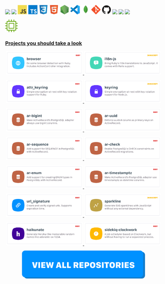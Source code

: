 <!--### Привет/Hello/Cześć 👋, my name is Egor
#### I am a software engineering student
![I am a software engineering student](https://camo.githubusercontent.com/f6decabc6a509fd6d5d8a1053fedc3ad96458e223c6a9f8f312d125b6e833c7b/68747470733a2f2f692e696d6775722e636f6d2f6958754c3148472e706e67)

- ⚡️ Fast learner
- 🤟 I love programming
- 🌱 Currently learning Java (in university)
- 💪 Currently working on: [out on my own]
- 📦 My biggest project so far: [Avalon Project]

## skills and tools-->

<code><img height="30" src="https://camo.githubusercontent.com/ee7c2a37b02913fa0c8391d5ac4902336333e57dde7ab47ace2fb2e01ed1682e/68747470733a2f2f7777772e7068702e6e65742f696d616765732f6c6f676f732f6e65772d7068702d6c6f676f2e737667"></code>
<code><img height="30" src="https://camo.githubusercontent.com/f85f882cb31eeaeee657ec955313015c30378e8f56c3dc2f06933b617a276cfd/68747470733a2f2f77372e706e6777696e672e636f6d2f706e67732f3734372f3739382f706e672d7472616e73706172656e742d6d7973716c2d6c6f676f2d6d7973716c2d64617461626173652d7765622d646576656c6f706d656e742d636f6d70757465722d736f6674776172652d646f6c7068696e2d6d6172696e652d6d616d6d616c2d616e696d616c732d746578742d7468756d626e61696c2e706e67"></code>
<code><img height="30" src="https://raw.githubusercontent.com/devicons/devicon/master/icons/javascript/javascript-original.svg"></code>
<code><img height="30" src="https://raw.githubusercontent.com/devicons/devicon/master/icons/typescript/typescript-original.svg"></code>
<code><img height="30" src="https://raw.githubusercontent.com/devicons/devicon/master/icons/css3/css3-original.svg"></code>
<code><img height="30" src="https://raw.githubusercontent.com/devicons/devicon/master/icons/html5/html5-original.svg"></code>
<code><img height="30" src="https://raw.githubusercontent.com/github/explore/80688e429a7d4ef2fca1e82350fe8e3517d3494d/topics/nodejs/nodejs.png"></code>
<code><img height="30" src="https://raw.githubusercontent.com/github/explore/80688e429a7d4ef2fca1e82350fe8e3517d3494d/topics/visual-studio-code/visual-studio-code.png"></code>
<code><img height="30" src="https://github.com/devicons/devicon/blob/master/icons/mongodb/mongodb-original.svg"></code>
<code><img height="30" src="https://raw.githubusercontent.com/devicons/devicon/master/icons/git/git-plain.svg"></code>
<code><img height="30" src="https://github.com/devicons/devicon/blob/master/icons/github/github-original.svg"></code>
<code><img height="30" src="https://camo.githubusercontent.com/05d7710c29779b5f7f7c467eb6d9bcca794939dfecc5e73dedebebe9921399bf/68747470733a2f2f75706c6f61642e77696b696d656469612e6f72672f77696b6970656469612f636f6d6d6f6e732f7468756d622f632f63662f4c75612d4c6f676f2e7376672f39343770782d4c75612d4c6f676f2e7376672e706e67"></code>
<code><img height="30" src="https://cdn4.iconfinder.com/data/icons/logos-and-brands/512/91_Discord_logo_logos-256.png"></code>
<code><img height="30" src="https://camo.githubusercontent.com/6cc41155e58a4eebe7353d524da5ebb0de7aaf4fd4ad45fb9a433c8b41d38c16/68747470733a2f2f747365332e6d6d2e62696e672e6e65742f74683f69643d4f49502e7276756a594b4f546d2d2d5654334b545a775633786748614861267069643d417069"></code>
<!--<code><img height="30" src="https://cdn4.iconfinder.com/data/icons/logos-and-brands/512/181_Java_logo_logos-256.png"></code>-->


 

<a href='https://docs.github.com/en/developers'><img src='https://raw.githubusercontent.com/acervenky/animated-github-badges/master/assets/devbadge.gif' width='40' height='40'>

<!--[![Top Langs](https://github-readme-stats.vercel.app/api/top-langs/?username=Burevestnikk)](https://github.com/anuraghazra/github-readme-stats)-->

<!--![GitHub stats](https://github-readme-stats.vercel.app/api?username=Burevestnikk&show_icons=true)  -->

<!--![GitHub metrics](https://metrics.lecoq.io/Burevestnikk)  -->

<!--![Profile views](https://gpvc.arturio.dev/Burevestnikk)  -->

### Projects you should take a look

<p align="center">
  <a href="https://github.com/Burevestnikk/burevestnikk.github.io">
    <img width="49%" src="https://github.com/fnando/fnando/raw/main/images/browser.png" alt="browser: Do some browser detection with Ruby. Includes ActionController integration.">
  </a>

  <a href="https://github.com/fnando/i18n-js">
    <img width="49%" src="https://github.com/fnando/fnando/raw/main/images/i18n-js.png" alt="i18n-js: Bring Ruby’s I18n translations to JavaScript. It comes with Rails support.">
  </a>
</p>

<p align="center">
  <a href="https://github.com/fnando/attr_keyring">
    <img width="49%" src="https://github.com/fnando/fnando/raw/main/images/attr_keyring.png" alt="attr_keyring: Simple encryption-at-rest with key rotation support for Ruby.">
  </a>

  <a href="https://github.com/fnando/keyring-node">
    <img width="49%" src="https://github.com/fnando/fnando/raw/main/images/keyring.png" alt="keyring: Simple encryption-at-rest with key rotation support for Node.js.">
  </a>
</p>

<p align="center">
  <a href="https://github.com/fnando/ar-bigint">
    <img width="49%" src="https://github.com/fnando/fnando/raw/main/images/ar-bigint.png" alt="ar-bigint: Make ActiveRecord's PostgreSQL adapter always use bigint columns.">
  </a>

  <a href="https://github.com/fnando/ar-uuid">
    <img width="49%" src="https://github.com/fnando/fnando/raw/main/images/ar-uuid.png" alt="ar-uuid: Enforce uuidv4 colums as primary keys on ActiveRecord.">
  </a>
</p>

<p align="center">
  <a href="https://github.com/fnando/ar-sequence">
    <img width="49%" src="https://github.com/fnando/fnando/raw/main/images/ar-sequence.png" alt="ar-sequence: Add support for SEQUENCE in PostgreSQL with ActiveRecord.">
  </a>

  <a href="https://github.com/fnando/ar-check">
    <img width="49%" src="https://github.com/fnando/fnando/raw/main/images/ar-check.png" alt="ar-check: Enable PostgreSQL's CHECK constraints on ActiveRecord migrations.">
  </a>
</p>

<p align="center">
  <a href="https://github.com/fnando/ar-enum">
    <img width="49%" src="https://github.com/fnando/fnando/raw/main/images/ar-enum.png" alt="ar-enum: Add support for creating ENUM types in PostgreSQL with ActiveRecord.">
  </a>

  <a href="https://github.com/fnando/ar-timestamptz">
    <img width="49%" src="https://github.com/fnando/fnando/raw/main/images/ar-timestamptz.png" alt="ar-timestamptz: Make ActiveRecord's PostgreSQL adapter always use bigint columns.">
  </a>
</p>

<p align="center">
  <a href="https://github.com/fnando/url_signature">
    <img width="49%" src="https://github.com/fnando/fnando/raw/main/images/url_signature.png" alt="url_signature: Create and verify signed urls. Supports expiration time.">
  </a>

  <a href="https://github.com/fnando/sparkline">
    <img width="49%" src="https://github.com/fnando/fnando/raw/main/images/sparkline.png" alt="sparkline: Generate SVG sparklines with JavaScript without any external dependency.">
  </a>
</p>

<p align="center">
  <a href="https://github.com/fnando/haikunate">
    <img width="49%" src="https://github.com/fnando/fnando/raw/main/images/haikunate.png" alt="haikunate: Generate Heroku-like memorable random names like adorable-ox-1234.">
  </a>

  <a href="https://github.com/fnando/sidekiq-clockwork">
    <img width="49%" src="https://github.com/fnando/fnando/raw/main/images/sidekiq-clockwork.png" alt="sidekiq-clockwork: A simplistic implementation of a job scheduler based on Clockwork, but without having to run a separated process.">
  </a>
</p>

<p align="center">
  <a href="https://github.com/fnando?tab=repositories">
    <img src="https://github.com/fnando/fnando/raw/main/images/button.svg" alt="View all repositories">
  </a>
</p>

<!--
**fnando/fnando** is a ✨ _special_ ✨ repository because its `README.md` (this file) appears on your GitHub profile.

Here are some ideas to get you started:

- 🔭 I’m currently working on ...
- 🌱 I’m currently learning ...
- 👯 I’m looking to collaborate on ...
- 🤔 I’m looking for help with ...
- 💬 Ask me about ...
- 📫 How to reach me: ...
- 😄 Pronouns: ...
- ⚡ Fun fact: ...
-->
